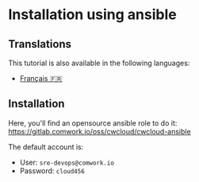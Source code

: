 # Installation using ansible

## Translations

This tutorial is also available in the following languages:
* [Français 🇫🇷](../../../translations/fr/tutorials/selfhosted/installation/ansible.md)

## Installation

Here, you'll find an opensource ansible role to do it: https://gitlab.comwork.io/oss/cwcloud/cwcloud-ansible

The default account is:
* User: `sre-devops@comwork.io`
* Password: `cloud456`
